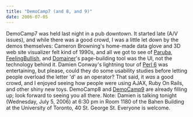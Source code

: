 ```yaml
---
title: "DemoCamp7 (and 8, and 9)"
date: 2006-07-05
---
```

DemoCamp7 was held last night in a pub downtown.  It started late (A/V issues), and while there was a good crowd, I was a little let down by the demos themselves: Cameron Browning's home-made data glove and 3D web site visualizer felt kind of 1990s, and all we got to see of <a href="http://www.paruba.com/">Paruba</a>, <a href="http://www.feelingbullish.com/">FeelingBullish</a>, and <a href="http://www.domainer.com/">Domainer</a>'s page-building tool was the UI, not the technology behind it. Damien Conway's lightning tour of <a href="http://dev.perl.org/perl6/">Perl 6</a> was entertaining, but please, could they do some usability studies before letting people overload the letter 'd' as an operator?
That said, it <em>was</em> a good crowd, and I enjoyed seeing how people were using AJAX, Ruby On Rails, and other shiny new toys. DemoCamp8 and <a href="http://barcamp.org/DemoCampToronto9">DemoCamp9</a> are already filling up; look forward to seeing you all there.
Note: Damien is talking tonight (Wednesday, July 5, 2006) at 6:30 pm in Room 1180 of the Bahen Building at the University of Toronto, 40 St. George St.  Everyone is welcome.
